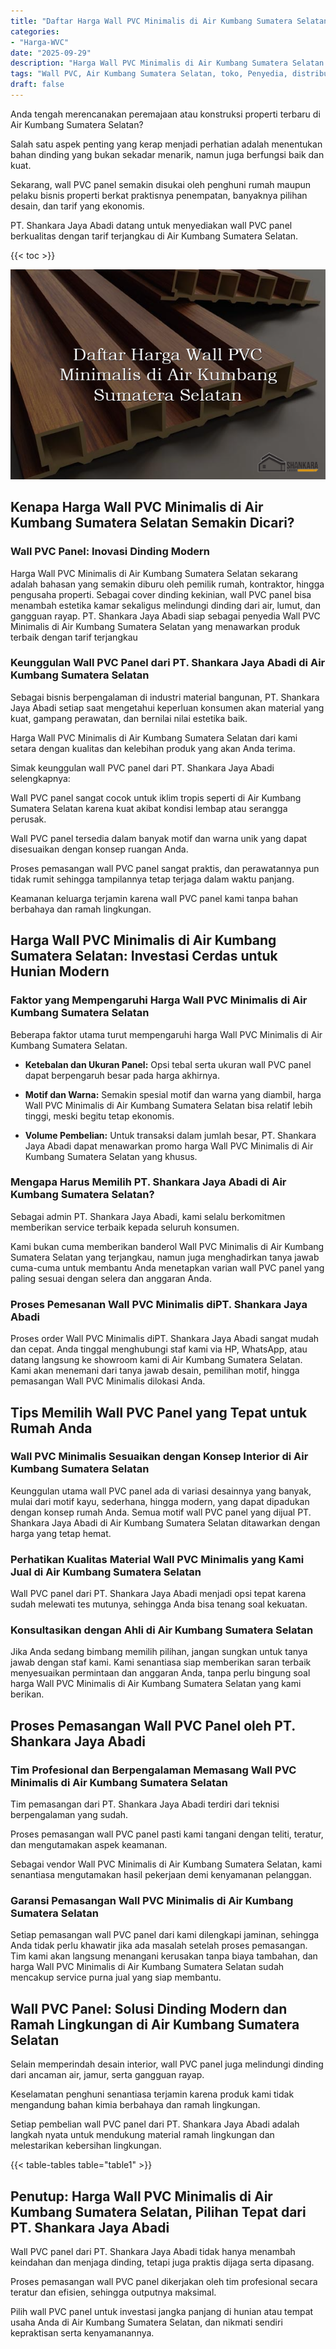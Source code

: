 ```yaml
---
title: "Daftar Harga Wall PVC Minimalis di Air Kumbang Sumatera Selatan"
categories: 
- "Harga-WVC"
date: "2025-09-29"
description: "Harga Wall PVC Minimalis di Air Kumbang Sumatera Selatan bagi rumah, kantor, serta gerai. Material unggulan, beragam motif, variasi warna modern, dengan jasa penempatan ditangani oleh tenaga ahli ahli serta kepastian resmi!|Servis penjualan Wall PVC Minimalis di Air Kumbang Sumatera Selatan bagi keperluan tempat tinggal, office, maupun gerai, dengan produk unggulan dan instalasi oleh tenaga ahli ahli dan jaminan resmi.|Alternatif Wall PVC Minimalis di Air Kumbang Sumatera Selatan yang terpercaya bagi rumah, perkantoran, dan toko, bersama produk berkualitas dan pemasangan dikerjakan oleh tenaga ahli ahli dan jaminan resmi.|Penjualan Wall PVC Minimalis di Air Kumbang Sumatera Selatan bagi tempat tinggal, office, serta gerai, dengan produk terbaik dan pemasangan dikerjakan oleh tenaga ahli berpengalaman, disertai beserta kepastian resmi.}"
tags: "Wall PVC, Air Kumbang Sumatera Selatan, toko, Penyedia, distributor"
draft: false
---
```


Anda tengah merencanakan peremajaan atau konstruksi properti terbaru di Air Kumbang Sumatera Selatan?

Salah satu aspek penting yang kerap menjadi perhatian adalah menentukan bahan dinding yang bukan sekadar menarik, namun juga berfungsi baik dan kuat.

Sekarang, wall PVC panel semakin disukai oleh penghuni rumah maupun pelaku bisnis properti berkat praktisnya penempatan, banyaknya pilihan desain, dan tarif yang ekonomis.

PT. Shankara Jaya Abadi datang untuk menyediakan wall PVC panel berkualitas dengan tarif terjangkau di Air Kumbang Sumatera Selatan.

{{< toc >}}

![Daftar Harga Wall PVC Minimalis di Air Kumbang Sumatera Selatan](/images/Harga-WVC/Daftar-Harga-Wall-PVC-Minimalis-di-Air-Kumbang-Sumatera-Selatan.png)


## Kenapa Harga Wall PVC Minimalis di Air Kumbang Sumatera Selatan Semakin Dicari?

### Wall PVC Panel: Inovasi Dinding Modern

Harga Wall PVC Minimalis di Air Kumbang Sumatera Selatan sekarang adalah bahasan yang semakin diburu oleh pemilik rumah, kontraktor, hingga pengusaha properti. Sebagai cover dinding kekinian, wall PVC panel bisa menambah estetika kamar sekaligus melindungi dinding dari air, lumut, dan gangguan rayap. PT. Shankara Jaya Abadi siap sebagai penyedia Wall PVC Minimalis di Air Kumbang Sumatera Selatan yang menawarkan produk terbaik dengan tarif terjangkau

### Keunggulan Wall PVC Panel dari PT. Shankara Jaya Abadi di Air Kumbang Sumatera Selatan

Sebagai bisnis berpengalaman di industri material bangunan, PT. Shankara Jaya Abadi setiap saat mengetahui keperluan konsumen akan material yang kuat, gampang perawatan, dan bernilai nilai estetika baik.

Harga Wall PVC Minimalis di Air Kumbang Sumatera Selatan dari kami setara dengan kualitas dan kelebihan produk yang akan Anda terima.

Simak keunggulan wall PVC panel dari PT. Shankara Jaya Abadi selengkapnya:

Wall PVC panel sangat cocok untuk iklim tropis seperti di Air Kumbang Sumatera Selatan karena kuat akibat kondisi lembap atau serangga perusak.

Wall PVC panel tersedia dalam banyak motif dan warna unik yang dapat disesuaikan dengan konsep ruangan Anda.

Proses pemasangan wall PVC panel sangat praktis, dan perawatannya pun tidak rumit sehingga tampilannya tetap terjaga dalam waktu panjang.

Keamanan keluarga terjamin karena wall PVC panel kami tanpa bahan berbahaya dan ramah lingkungan.

## Harga Wall PVC Minimalis di Air Kumbang Sumatera Selatan: Investasi Cerdas untuk Hunian Modern

### Faktor yang Mempengaruhi Harga Wall PVC Minimalis di Air Kumbang Sumatera Selatan

Beberapa faktor utama turut mempengaruhi harga Wall PVC Minimalis di Air Kumbang Sumatera Selatan.

- **Ketebalan dan Ukuran Panel:** Opsi tebal serta ukuran wall PVC panel dapat berpengaruh besar pada harga akhirnya.

- **Motif dan Warna:** Semakin spesial motif dan warna yang diambil, harga Wall PVC Minimalis di Air Kumbang Sumatera Selatan bisa relatif lebih tinggi, meski begitu tetap ekonomis.

- **Volume Pembelian:** Untuk transaksi dalam jumlah besar, PT. Shankara Jaya Abadi dapat menawarkan promo harga Wall PVC Minimalis di Air Kumbang Sumatera Selatan yang khusus.

### Mengapa Harus Memilih PT. Shankara Jaya Abadi di Air Kumbang Sumatera Selatan?

Sebagai admin PT. Shankara Jaya Abadi, kami selalu berkomitmen memberikan service terbaik kepada seluruh konsumen.

Kami bukan cuma memberikan banderol Wall PVC Minimalis di Air Kumbang Sumatera Selatan yang terjangkau, namun juga menghadirkan tanya jawab cuma-cuma untuk membantu Anda menetapkan varian wall PVC panel yang paling sesuai dengan selera dan anggaran Anda.

### Proses Pemesanan Wall PVC Minimalis diPT. Shankara Jaya Abadi

Proses order Wall PVC Minimalis diPT. Shankara Jaya Abadi sangat mudah dan cepat. Anda tinggal menghubungi staf kami via HP, WhatsApp, atau datang langsung ke showroom kami di Air Kumbang Sumatera Selatan. Kami akan menemani dari tanya jawab desain, pemilihan motif, hingga pemasangan Wall PVC Minimalis dilokasi Anda.

## Tips Memilih Wall PVC Panel yang Tepat untuk Rumah Anda

### Wall PVC Minimalis Sesuaikan dengan Konsep Interior di Air Kumbang Sumatera Selatan

Keunggulan utama wall PVC panel ada di variasi desainnya yang banyak, mulai dari motif kayu, sederhana, hingga modern, yang dapat dipadukan dengan konsep rumah Anda. Semua motif wall PVC panel yang dijual PT. Shankara Jaya Abadi di Air Kumbang Sumatera Selatan ditawarkan dengan harga yang tetap hemat.

### Perhatikan Kualitas Material Wall PVC Minimalis yang Kami Jual di Air Kumbang Sumatera Selatan

Wall PVC panel dari PT. Shankara Jaya Abadi menjadi opsi tepat karena sudah melewati tes mutunya, sehingga Anda bisa tenang soal kekuatan.

### Konsultasikan dengan Ahli di Air Kumbang Sumatera Selatan

Jika Anda sedang bimbang memilih pilihan, jangan sungkan untuk tanya jawab dengan staf kami. Kami senantiasa siap memberikan saran terbaik menyesuaikan permintaan dan anggaran Anda, tanpa perlu bingung soal harga Wall PVC Minimalis di Air Kumbang Sumatera Selatan yang kami berikan.

## Proses Pemasangan Wall PVC Panel oleh PT. Shankara Jaya Abadi

### Tim Profesional dan Berpengalaman Memasang Wall PVC Minimalis di Air Kumbang Sumatera Selatan

Tim pemasangan dari PT. Shankara Jaya Abadi terdiri dari teknisi berpengalaman yang sudah.

Proses pemasangan wall PVC panel pasti kami tangani dengan teliti, teratur, dan mengutamakan aspek keamanan.

Sebagai vendor Wall PVC Minimalis di Air Kumbang Sumatera Selatan, kami senantiasa mengutamakan hasil pekerjaan demi kenyamanan pelanggan.

### Garansi Pemasangan Wall PVC Minimalis di Air Kumbang Sumatera Selatan

Setiap pemasangan wall PVC panel dari kami dilengkapi jaminan, sehingga Anda tidak perlu khawatir jika ada masalah setelah proses pemasangan. Tim kami akan langsung menangani kerusakan tanpa biaya tambahan, dan harga Wall PVC Minimalis di Air Kumbang Sumatera Selatan sudah mencakup service purna jual yang siap membantu.

## Wall PVC Panel: Solusi Dinding Modern dan Ramah Lingkungan di Air Kumbang Sumatera Selatan

Selain memperindah desain interior, wall PVC panel juga melindungi dinding dari ancaman air, jamur, serta gangguan rayap.

Keselamatan penghuni senantiasa terjamin karena produk kami tidak mengandung bahan kimia berbahaya dan ramah lingkungan.

Setiap pembelian wall PVC panel dari PT. Shankara Jaya Abadi adalah langkah nyata untuk mendukung material ramah lingkungan dan melestarikan kebersihan lingkungan.

{{< table-tables table="table1" >}}

## Penutup: Harga Wall PVC Minimalis di Air Kumbang Sumatera Selatan, Pilihan Tepat dari PT. Shankara Jaya Abadi

Wall PVC panel dari PT. Shankara Jaya Abadi tidak hanya menambah keindahan dan menjaga dinding, tetapi juga praktis dijaga serta dipasang.

Proses pemasangan wall PVC panel dikerjakan oleh tim profesional secara teratur dan efisien, sehingga outputnya maksimal.

Pilih wall PVC panel untuk investasi jangka panjang di hunian atau tempat usaha Anda di Air Kumbang Sumatera Selatan, dan nikmati sendiri kepraktisan serta kenyamanannya.